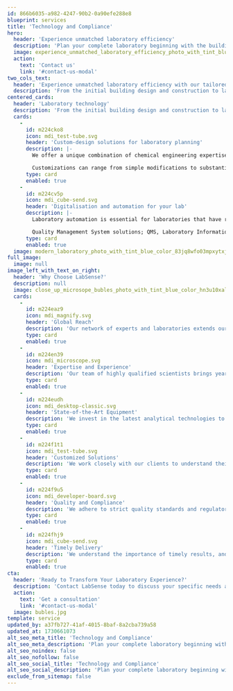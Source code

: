 ```yaml
---
id: 866b6035-a982-4247-90b2-0a90efe288e8
blueprint: services
title: 'Technology and Compliance'
hero:
  header: 'Experience unmatched laboratory efficiency'
  description: 'Plan your complete laboratory beginning with the building through construction, lab furniture and analysis systems to customized software solutions.'
  image: experience_unmatched_laboratory_efficiency_photo_with_tint_blue_color_rx8ss8k3aqnafkfbfrbl_0-enhanced-min.webp
  action:
    text: 'Contact us'
    link: '#contact-us-modal'
two_cols_text:
  header: 'Experience unmatched laboratory efficiency with our tailored solutions that cater to every aspect of your laboratory needs.'
  description: 'From the initial building design and construction to lab furniture and sophisticated analysis systems, we ensure that every detail is customized to enhance your workflow and productivity.'
centered_cards:
  header: 'Laboratory technology'
  description: 'From the initial building design and construction to lab furniture and sophisticated analysis systems, we ensure that every detail is customized to enhance your workflow and productivity.'
  cards:
    -
      id: m224cko8
      icon: mdi_test-tube.svg
      header: 'Custom-design solutions for laboratory planning'
      description: |-
        We offer a unique combination of chemical engineering expertise and creativity to provide our clients with customized solutions that meet their specific requirements in terms of hardware and software solutions.

        Customizations can range from simple modifications to substantial changes to existing products to meet your individual requirements.
      type: card
      enabled: true
    -
      id: m224cv5p
      icon: mdi_cube-send.svg
      header: 'Digitalisation and automation for your lab'
      description: |-
        Laboratory automation is essential for laboratories that have repetitive and high-throughput processes under regulated environment.

        Quality Management System solutions; QMS, Laboratory Information Management System Solutions; LIMS provide data integrity and quality control in labs and automate the time-consuming manual process / paper work.
      type: card
      enabled: true
  image: modern_laboratory_photo_with_tint_blue_color_83jq8wfo03mpxytxj1qp_0-enhanced-(1).webp
full_image:
  image: null
image_left_with_text_on_right:
  header: 'Why Choose LabSense?'
  description: null
  image: close_up_microsope_bubles_photo_with_tint_blue_color_hn3u10xaltz5vpj5kfol_1-(1).webp
  cards:
    -
      id: m224eaz9
      icon: mdi_magnify.svg
      header: 'Global Reach'
      description: 'Our network of experts and laboratories extends our reach, providing you with access to specialized services and resources worldwide.'
      type: card
      enabled: true
    -
      id: m224en39
      icon: mdi_microscope.svg
      header: 'Expertise and Experience'
      description: 'Our team of highly qualified scientists brings years of experience in pharmaceutical analysis and clinical trials.'
      type: card
      enabled: true
    -
      id: m224eudh
      icon: mdi_desktop-classic.svg
      header: 'State-of-the-Art Equipment'
      description: 'We invest in the latest analytical technologies to ensure the highest accuracy and precision in our results.'
      type: card
      enabled: true
    -
      id: m224f1t1
      icon: mdi_test-tube.svg
      header: 'Customized Solutions'
      description: 'We work closely with our clients to understand their specific needs and provide tailored solutions.'
      type: card
      enabled: true
    -
      id: m224f9u5
      icon: mdi_developer-board.svg
      header: 'Quality and Compliance'
      description: 'We adhere to strict quality standards and regulatory requirements to guarantee the reliability of our services.'
      type: card
      enabled: true
    -
      id: m224fhj9
      icon: mdi_cube-send.svg
      header: 'Timely Delivery'
      description: 'We understand the importance of timely results, and we strive to deliver our findings within agreed-upon timelines.'
      type: card
      enabled: true
cta:
  header: 'Ready to Transform Your Laboratory Experience?'
  description: 'Contact LabSense today to discuss your specific needs and discover how we can help you achieve your research and development goals. Let’s build the future of your laboratory together!'
  action:
    text: 'Get a consultation'
    link: '#contact-us-modal'
  image: bubles.jpg
template: service
updated_by: a37fb727-41af-4015-8baf-8a2cba739a58
updated_at: 1730661073
alt_seo_meta_title: 'Technology and Compliance'
alt_seo_meta_description: 'Plan your complete laboratory beginning with the building through construction, lab furniture and analysis systems to customized software solutions.'
alt_seo_noindex: false
alt_seo_nofollow: false
alt_seo_social_title: 'Technology and Compliance'
alt_seo_social_description: 'Plan your complete laboratory beginning with the building through construction, lab furniture and analysis systems to customized software solutions.'
exclude_from_sitemap: false
---
```

